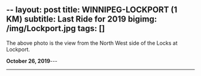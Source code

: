 --
layout: post
title: WINNIPEG-LOCKPORT (1 KM)
subtitle: Last Ride for 2019
bigimg: /img/Lockport.jpg
tags: []
---
The above photo is the view from the North West side of the Locks at Lockport.

**October 26, 2019**---


---
